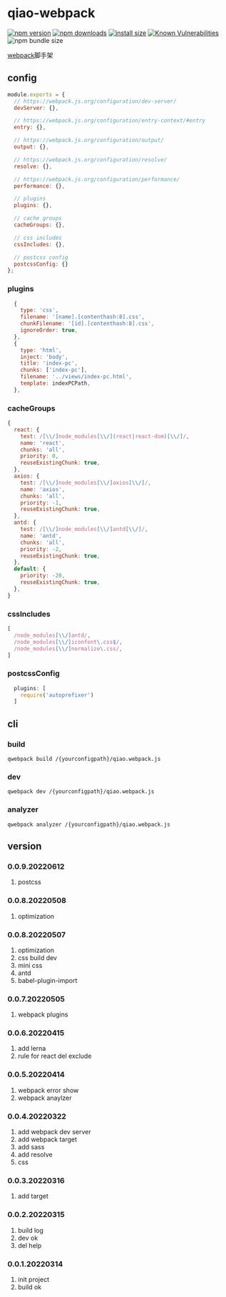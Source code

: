 # qiao-webpack

[![npm version](https://img.shields.io/npm/v/qiao-webpack.svg?style=flat-square)](https://www.npmjs.org/package/qiao-webpack)
[![npm downloads](https://img.shields.io/npm/dm/qiao-webpack.svg?style=flat-square)](https://npm-stat.com/charts.html?package=qiao-webpack)
[![install size](https://packagephobia.now.sh/badge?p=qiao-webpack)](https://packagephobia.now.sh/result?p=qiao-webpack)
[![Known Vulnerabilities](https://snyk.io/test/npm/qiao-webpack/badge.svg)](https://snyk.io/test/npm/qiao-webpack)
![npm bundle size](https://img.shields.io/bundlephobia/minzip/qiao-webpack)

[webpack](https://webpack.js.org)脚手架

## config
```javascript
module.exports = {
  // https://webpack.js.org/configuration/dev-server/
  devServer: {},

  // https://webpack.js.org/configuration/entry-context/#entry
  entry: {},

  // https://webpack.js.org/configuration/output/
  output: {},

  // https://webpack.js.org/configuration/resolve/
  resolve: {},

  // https://webpack.js.org/configuration/performance/
  performance: {},

  // plugins
  plugins: {},

  // cache groups
  cacheGroups: {},

  // css includes
  cssIncludes: {},

  // postcss config
  postcssConfig: {}
};
```

### plugins
```javascript
  {
    type: 'css',
    filename: '[name].[contenthash:8].css',
    chunkFilename: '[id].[contenthash:8].css',
    ignoreOrder: true,
  },
  {
    type: 'html',
    inject: 'body',
    title: 'index-pc',
    chunks: ['index-pc'],
    filename: '../views/index-pc.html',
    template: indexPCPath,
  },
```

### cacheGroups
```javascript
{
  react: {
    test: /[\\/]node_modules[\\/](react|react-dom)[\\/]/,
    name: 'react',
    chunks: 'all',
    priority: 0,
    reuseExistingChunk: true,
  },
  axios: {
    test: /[\\/]node_modules[\\/]axios[\\/]/,
    name: 'axios',
    chunks: 'all',
    priority: -1,
    reuseExistingChunk: true,
  },
  antd: {
    test: /[\\/]node_modules[\\/]antd[\\/]/,
    name: 'antd',
    chunks: 'all',
    priority: -2,
    reuseExistingChunk: true,
  },
  default: {
    priority: -20,
    reuseExistingChunk: true,
  },
}
```

### cssIncludes
```javascript
[
  /node_modules[\\/]antd/,
  /node_modules[\\/]iconfont\.css$/,
  /node_modules[\\/]normalize\.css/,
]
```


### postcssConfig
```javascript
  plugins: [
    require('autoprefixer')
  ]
```

## cli
### build
```shell
qwebpack build /{yourconfigpath}/qiao.webpack.js
```

### dev
```shell
qwebpack dev /{yourconfigpath}/qiao.webpack.js
```

### analyzer
```shell
qwebpack analyzer /{yourconfigpath}/qiao.webpack.js
```

## version
### 0.0.9.20220612
1. postcss

### 0.0.8.20220508
1. optimization

### 0.0.8.20220507
1. optimization
2. css build dev
3. mini css
4. antd
5. babel-plugin-import

### 0.0.7.20220505
1. webpack plugins

### 0.0.6.20220415
1. add lerna
2. rule for react del exclude

### 0.0.5.20220414
1. webpack error show
2. webpack anaylzer

### 0.0.4.20220322
1. add webpack dev server
2. add webpack target
3. add sass
4. add resolve
5. css

### 0.0.3.20220316
1. add target

### 0.0.2.20220315
1. build log
2. dev ok
3. del help

### 0.0.1.20220314
1. init project
2. build ok
